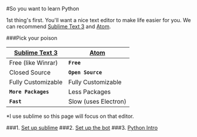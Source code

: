 #So you want to learn Python

<!-- MarkdownTOC -->

<!-- /MarkdownTOC -->

1st thing's first. You'll want a nice text editor to make life easier for you.
We can recommend [Sublime Text 3](https://www.sublimetext.com/) and [Atom](https://atom.io/).

###Pick your poison

| [Sublime Text 3](https://www.sublimetext.com/) | [Atom](https://atom.io/) |
| --- | --- |
| Free (like Winrar) | **`Free`** |
| Closed Source | **`Open Source`** |
| Fully Customizable | Fully Customizable |
| **`More Packages`** | Less Packages |
| **`Fast`** | Slow (uses Electron) |

*I use sublime so this page will focus on that editor.

###1. [Set up sublime](sublime.md)
###2. [Set up the bot](Red-DiscordBot.md)
###3. [Python Intro](PythonIntro.md)
